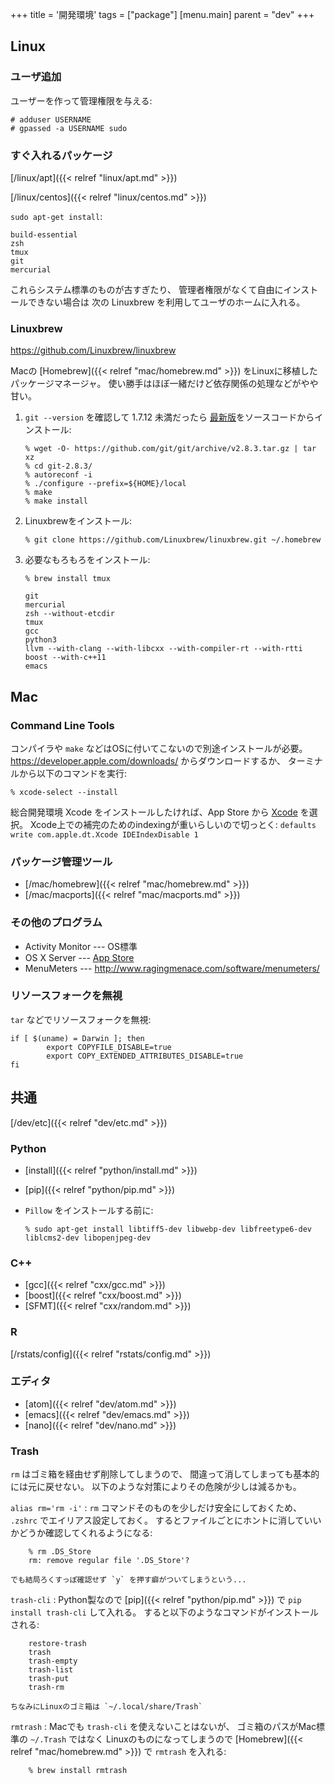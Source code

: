 +++
title = '開発環境'
tags = ["package"]
[menu.main]
  parent = "dev"
+++

## Linux

### ユーザ追加

ユーザーを作って管理権限を与える:

    # adduser USERNAME
    # gpassed -a USERNAME sudo

### すぐ入れるパッケージ

[/linux/apt]({{< relref "linux/apt.md" >}})

[/linux/centos]({{< relref "linux/centos.md" >}})

`sudo apt-get install`:

    build-essential
    zsh
    tmux
    git
    mercurial

これらシステム標準のものが古すぎたり、
管理者権限がなくて自由にインストールできない場合は
次の Linuxbrew を利用してユーザのホームに入れる。

### Linuxbrew

<https://github.com/Linuxbrew/linuxbrew>

Macの [Homebrew]({{< relref "mac/homebrew.md" >}}) をLinuxに移植したパッケージマネージャ。
使い勝手はほぼ一緒だけど依存関係の処理などがやや甘い。

1.  `git --version` を確認して 1.7.12 未満だったら
    [最新版](https://github.com/git/git/releases)をソースコードからインストール:

        % wget -O- https://github.com/git/git/archive/v2.8.3.tar.gz | tar xz
        % cd git-2.8.3/
        % autoreconf -i
        % ./configure --prefix=${HOME}/local
        % make
        % make install

2.  Linuxbrewをインストール:

        % git clone https://github.com/Linuxbrew/linuxbrew.git ~/.homebrew

3.  必要なもろもろをインストール:

        % brew install tmux

        git
        mercurial
        zsh --without-etcdir
        tmux
        gcc
        python3
        llvm --with-clang --with-libcxx --with-compiler-rt --with-rtti
        boost --with-c++11
        emacs

## Mac

### Command Line Tools

コンパイラや `make` などはOSに付いてこないので別途インストールが必要。
<https://developer.apple.com/downloads/> からダウンロードするか、
ターミナルから以下のコマンドを実行:

    % xcode-select --install

総合開発環境 Xcode をインストールしたければ、App Store から [Xcode](https://itunes.apple.com/jp/app/xcode/id497799835) を選択。
Xcode上での補完のためのindexingが重いらしいので切っとく:
`defaults write com.apple.dt.Xcode IDEIndexDisable 1`


### パッケージ管理ツール

-   [/mac/homebrew]({{< relref "mac/homebrew.md" >}})
-   [/mac/macports]({{< relref "mac/macports.md" >}})

### その他のプログラム

-   Activity Monitor --- OS標準
-   OS X Server
    --- [App Store](https://itunes.apple.com/jp/app/os-x-server/id537441259)
-   MenuMeters --- <http://www.ragingmenace.com/software/menumeters/>

### リソースフォークを無視

`tar` などでリソースフォークを無視:

    if [ $(uname) = Darwin ]; then
            export COPYFILE_DISABLE=true
            export COPY_EXTENDED_ATTRIBUTES_DISABLE=true
    fi

## 共通

[/dev/etc]({{< relref "dev/etc.md" >}})

### Python

- [install]({{< relref "python/install.md" >}})
- [pip]({{< relref "python/pip.md" >}})
- `Pillow` をインストールする前に:

      % sudo apt-get install libtiff5-dev libwebp-dev libfreetype6-dev liblcms2-dev libopenjpeg-dev

### C++

- [gcc]({{< relref "cxx/gcc.md" >}})
- [boost]({{< relref "cxx/boost.md" >}})
- [SFMT]({{< relref "cxx/random.md" >}})

### R

[/rstats/config]({{< relref "rstats/config.md" >}})

### エディタ

- [atom]({{< relref "dev/atom.md" >}})
- [emacs]({{< relref "dev/emacs.md" >}})
- [nano]({{< relref "dev/nano.md" >}})

### Trash

`rm` はゴミ箱を経由せず削除してしまうので、
間違って消してしまっても基本的には元に戻せない。
以下のような対策によりその危険が少しは減るかも。

`alias rm='rm -i'`
:   `rm` コマンドそのものを少しだけ安全にしておくため、
    `.zshrc` でエイリアス設定しておく。
    するとファイルごとにホントに消していいかどうか確認してくれるようになる:

        % rm .DS_Store
        rm: remove regular file '.DS_Store'?

    でも結局ろくすっぽ確認せず `y` を押す癖がついてしまうという...

`trash-cli`
:   Python製なので [pip]({{< relref "python/pip.md" >}}) で
    `pip install trash-cli` して入れる。
    すると以下のようなコマンドがインストールされる:

        restore-trash
        trash
        trash-empty
        trash-list
        trash-put
        trash-rm

    ちなみにLinuxのゴミ箱は `~/.local/share/Trash`

`rmtrash`
:   Macでも `trash-cli` を使えないことはないが、
    ゴミ箱のパスがMac標準の `~/.Trash` ではなく
    Linuxのものになってしまうので
    [Homebrew]({{< relref "mac/homebrew.md" >}}) で `rmtrash` を入れる:

        % brew install rmtrash
